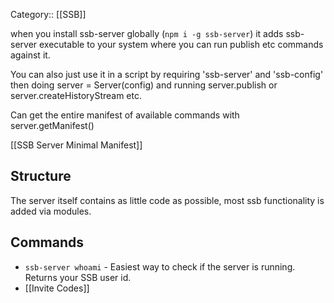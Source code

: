 Category:: [[SSB]]

when you install ssb-server globally (`npm i -g ssb-server`) it adds ssb-server executable to your system where you can run publish etc commands against it. 

You can also just use it in a script by requiring 'ssb-server' and 'ssb-config' then doing server = Server(config) and running server.publish or server.createHistoryStream etc. 

Can get the entire manifest of available commands with server.getManifest()

[[SSB Server Minimal Manifest]]

## Structure

The server itself contains as little code as possible, most ssb functionality is added via modules. 

## Commands

- `ssb-server whoami` - Easiest way to check if the server is running. Returns your SSB user id. 
- [[Invite Codes]]